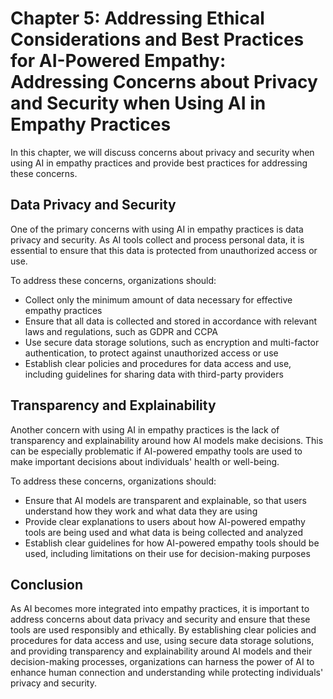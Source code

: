 Chapter 5: Addressing Ethical Considerations and Best Practices for AI-Powered Empathy: Addressing Concerns about Privacy and Security when Using AI in Empathy Practices
=========================================================================================================================================================================

In this chapter, we will discuss concerns about privacy and security when using AI in empathy practices and provide best practices for addressing these concerns.

Data Privacy and Security
-------------------------

One of the primary concerns with using AI in empathy practices is data privacy and security. As AI tools collect and process personal data, it is essential to ensure that this data is protected from unauthorized access or use.

To address these concerns, organizations should:

* Collect only the minimum amount of data necessary for effective empathy practices
* Ensure that all data is collected and stored in accordance with relevant laws and regulations, such as GDPR and CCPA
* Use secure data storage solutions, such as encryption and multi-factor authentication, to protect against unauthorized access or use
* Establish clear policies and procedures for data access and use, including guidelines for sharing data with third-party providers

Transparency and Explainability
-------------------------------

Another concern with using AI in empathy practices is the lack of transparency and explainability around how AI models make decisions. This can be especially problematic if AI-powered empathy tools are used to make important decisions about individuals' health or well-being.

To address these concerns, organizations should:

* Ensure that AI models are transparent and explainable, so that users understand how they work and what data they are using
* Provide clear explanations to users about how AI-powered empathy tools are being used and what data is being collected and analyzed
* Establish clear guidelines for how AI-powered empathy tools should be used, including limitations on their use for decision-making purposes

Conclusion
----------

As AI becomes more integrated into empathy practices, it is important to address concerns about data privacy and security and ensure that these tools are used responsibly and ethically. By establishing clear policies and procedures for data access and use, using secure data storage solutions, and providing transparency and explainability around AI models and their decision-making processes, organizations can harness the power of AI to enhance human connection and understanding while protecting individuals' privacy and security.
